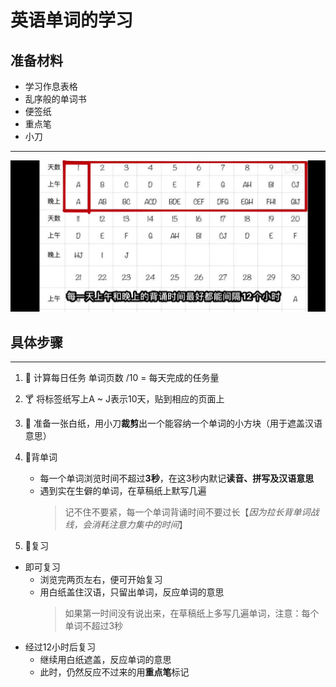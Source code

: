 # 英语单词的学习
## 准备材料
- 学习作息表格
- 乱序般的单词书
- 便签纸
- 重点笔
- 小刀
***
![image](https://github.com/ruorong/Learning_English/raw/master/image/English.jpg)
## 具体步骤
***
1. 🍷 计算每日任务
单词页数 /10 = 每天完成的任务量
2. 🍸  将标签纸写上A ~ J表示10天，贴到相应的页面上
3. 🍹 准备一张白纸，用小刀**裁剪**出一个能容纳一个单词的小方块（用于遮盖汉语意思）
4. 🍺背单词
   - 每一个单词浏览时间不超过**3秒**，在这3秒内默记**读音、拼写及汉语意思**
   - 遇到实在生僻的单词，在草稿纸上默写几遍
      >记不住不要紧，每一个单词背诵时间不要过长【*因为拉长背单词战线，会消耗注意力集中的时间*】

5. 🍻复习
- 即可复习
     - 浏览完两页左右，便可开始复习
     - 用白纸盖住汉语，只留出单词，反应单词的意思
       >如果第一时间没有说出来，在草稿纸上多写几遍单词，注意：每个单词不超过3秒
- 经过12小时后复习
   - 继续用白纸遮盖，反应单词的意思
   - 此时，仍然反应不过来的用**重点笔**标记
  
